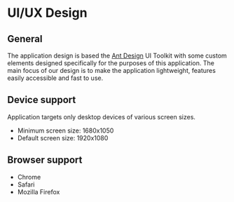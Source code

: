 # UI/UX Design

## General

The application design is based the [Ant Design](https://ant.design/) UI Toolkit with some custom elements designed specifically for the purposes of this application. The main focus of our design is to make the application lightweight, features easily accessible and fast to use.


## Device support

Application targets only desktop devices of various screen sizes. 

* Minimum screen size: 1680x1050
* Default screen size: 1920x1080

## Browser support

* Chrome 
* Safari
* Mozilla Firefox


